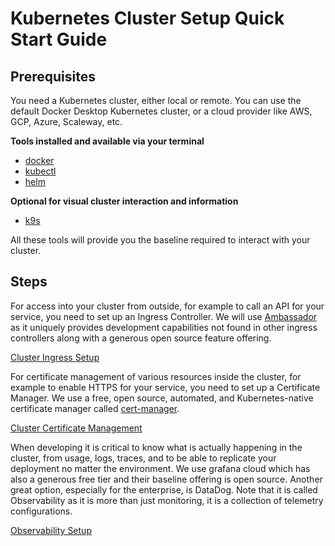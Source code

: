 # Kubernetes Cluster Setup Quick Start Guide

## Prerequisites

You need a Kubernetes cluster, either local or remote. You can use the default Docker Desktop Kubernetes cluster,
or a cloud provider like AWS, GCP, Azure, Scaleway, etc.

**Tools installed and available via your terminal**

- [docker](https://docs.docker.com/get-docker/)
- [kubectl](https://kubernetes.io/docs/tasks/tools/install-kubectl/)
- [helm](https://helm.sh/docs/intro/install/)

**Optional for visual cluster interaction and information**

- [k9s](https://k9scli.io/)

All these tools will provide you the baseline required to interact with your cluster.

## Steps



For access into your cluster from outside, for example to call an API for your service, you need to set up an Ingress
Controller.
We will use [Ambassador](https://www.getambassador.io/) as it uniquely provides development capabilities not found in
other ingress controllers along with a generous open source feature offering.

[Cluster Ingress Setup](./ambassador/README.md)

For certificate management of various resources inside the cluster, for example to enable HTTPS for your service,
you need to set up a Certificate Manager. We use a free, open source, automated, and Kubernetes-native
certificate manager called [cert-manager](https://cert-manager.io/).

[Cluster Certificate Management](./cert-manager/README.md)

When developing it is critical to know what is actually happening in the cluster, from usage, logs, traces, and to
be able to replicate your deployment no matter the environment. We use grafana cloud which has also a generous free
tier and their baseline offering is open source. Another great option, especially for the enterprise, is DataDog.
Note that it is called Observability as it is more than just monitoring, it is a collection of telemetry configurations.

[Observability Setup](./observability/README.md)
